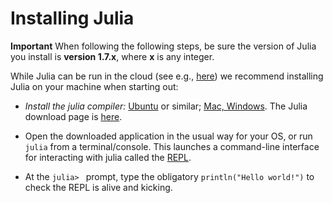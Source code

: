 # Installing Julia

**Important** When following the following steps, be sure the version
of Julia you install is **version 1.7.x**, where **x** is any integer.

While Julia can be run in the cloud (see e.g.,
[here](https://juliahub.com/ui/Home)) we recommend installing Julia on
your machine when starting out:

- *Install the julia compiler:*
  [Ubuntu](https://ferrolho.github.io/blog/2019-01-26/how-to-install-julia-on-ubuntu)
  or similar; [Mac,
  Windows](https://www.juliafordatascience.com/first-steps-1-installing-julia/). The
  Julia download page is [here](https://julialang.org/downloads/).

- Open the downloaded application in the usual way for your OS, or run
  `julia` from a terminal/console. This launches a command-line
  interface for interacting with julia called the
  [REPL](https://en.wikipedia.org/wiki/Read–eval–print_loop).
  
- At the `julia> ` prompt, type the obligatory `println("Hello
  world!")` to check the REPL is alive and kicking.

